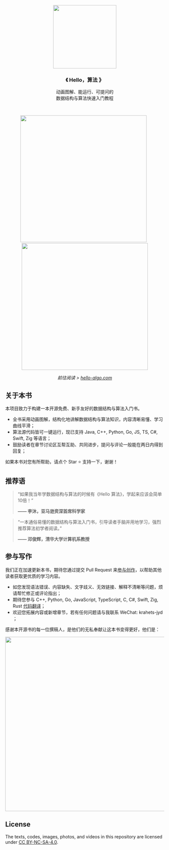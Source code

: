 <p align="center">
  <a href="https://www.hello-algo.com/">
    <img src="https://www.hello-algo.com/index.assets/conceptual_rendering.png" width="200">
  </a>
</p>

<h3 align="center">
  《 Hello，算法 》
</h3>

<p align="center"> 
  动画图解、能运行、可提问的</br>数据结构与算法快速入门教程
</p>

</br>

<p align="center">
  <img src="https://www.hello-algo.com/index.assets/animation.gif" width="400">
  <a>&nbsp;</a>
  <img src="https://www.hello-algo.com/index.assets/running_code.gif" width="400">
</p>

<p align="center">
  <em>
    前往阅读 >
    <a href="https://www.hello-algo.com/">
    hello-algo.com
    </a>
  </em>
</p>

## 关于本书

本项目致力于构建一本开源免费、新手友好的数据结构与算法入门书。

- 全书采用动画图解，结构化地讲解数据结构与算法知识，内容清晰易懂、学习曲线平滑；
- 算法源代码皆可一键运行，现已支持 Java, C++, Python, Go, JS, TS, C#, Swift, Zig 等语言；
- 鼓励读者在章节讨论区互帮互助、共同进步，提问与评论一般能在两日内得到回复；

如果本书对您有所帮助，请点个 Star :star: 支持一下，谢谢！

## 推荐语

> “如果我当年学数据结构与算法的时候有《Hello 算法》，学起来应该会简单10倍！”
>
> **—— 李沐，亚马逊资深首席科学家**

> “一本通俗易懂的数据结构与算法入门书，引导读者手脑并用地学习，强烈推荐算法初学者阅读。”
>
> **—— 邓俊辉，清华大学计算机系教授**

## 参与写作

我们正在加速更新本书，期待您通过提交 Pull Request 来[参与创作](https://www.hello-algo.com/chapter_preface/contribution/)，以帮助其他读者获取更优质的学习内容。

- 如您发现语法错误、内容缺失、文字歧义、无效链接、解释不清晰等问题，烦请帮忙修正或评论指出；
- 期待您参与 C++, Python, Go, JavaScript, TypeScript, C, C#, Swift, Zig, Rust [代码翻译](https://github.com/krahets/hello-algo/issues/15)；
- 欢迎您拓展内容或新增章节，若有任何问题请与我联系 WeChat: krahets-jyd ；

感谢本开源书的每一位撰稿人，是他们的无私奉献让这本书变得更好，他们是：

<p align="left">
    <a href="https://github.com/krahets/hello-algo/graphs/contributors">
        <img width="550" src="https://contrib.rocks/image?repo=krahets/hello-algo" />
    </a>
</p>

## License

The texts, codes, images, photos, and videos in this repository are licensed under [CC BY-NC-SA-4.0](https://creativecommons.org/licenses/by-nc-sa/4.0/).
